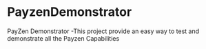 # PayzenDemonstrator
PayZen Demonstrator -This project provide an easy way to test and demonstrate all the Payzen Capabilities
